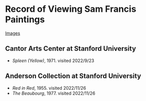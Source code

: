 # Record of Viewing Sam Francis Paintings

[Images](https://photos.app.goo.gl/3gh5gn5c6RPZVs1HA)

## Cantor Arts Center at Stanford University
* *Spleen (Yellow)*, 1971. visited 2022/9/23

## Anderson Collection at Stanford University
* *Red in Red*, 1955. visited 2022/11/26
* *The Beaubourg*, 1977. visited 2022/11/26

